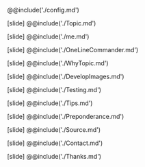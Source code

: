 @@include('./config.md')

[slide]
@@include('./Topic.md')

[slide]
@@include('./me.md')

[slide]
@@include('./OneLineCommander.md')

[slide]
@@include('./WhyTopic.md')

[slide]
@@include('./DevelopImages.md')

[slide]
@@include('./Testing.md')

[slide]
@@include('./Tips.md')

[slide]
@@include('./Preponderance.md')

[slide]
@@include('./Source.md')

[slide]
@@include('./Contact.md')

[slide]
@@include('./Thanks.md')
